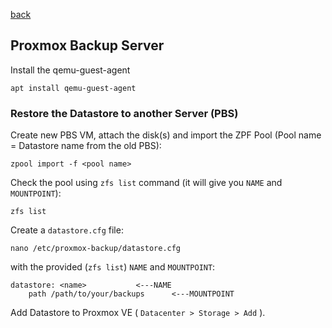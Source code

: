 <p align="left">
  <a href="https://github.com/vdarkobar/cloud/tree/main?tab=readme-ov-file#self-hosted-homelab-cloud">back</a>
  <br>
</p> 
  
## Proxmox Backup Server
  
Install the qemu-guest-agent
```
apt install qemu-guest-agent
```  
  
### Restore the Datastore to another Server (PBS)

Create new PBS VM, attach the disk(s) and import the ZPF Pool (Pool name = Datastore name from the old PBS):
```
zpool import -f <pool name>
```  
  
Check the pool using `zfs list` command (it will give you `NAME` and `MOUNTPOINT`):
```
zfs list
```  
  
Create a `datastore.cfg` file: 
```
nano /etc/proxmox-backup/datastore.cfg
```
  
with the provided (`zfs list`) `NAME` and `MOUNTPOINT`:
```
datastore: <name>			<---NAME
    path /path/to/your/backups		<---MOUNTPOINT
```

Add Datastore to Proxmox VE ( `Datacenter > Storage > Add` ).  

